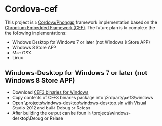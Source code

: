 # Cordova-cef #
This project is a [Cordova/Phongap](http://cordova.apache.org "Cordova") framework implementation based on the [Chromium Embedded Framework (CEF)](https://code.google.com/p/chromiumembedded "Chromium Embedded Framework (CEF)"). The future plan is to complete the the following implementations:

- Windows Desktop for Windows 7 or later (not Windows 8 Store APP)
- Windows 8 Store APP
- Mac OSX
- Linux

## Windows-Desktop for Windows 7 or later (not Windows 8 Store APP) ##
- Download [CEF3 binaries for Windows](http://www.magpcss.net/cef_downloads/index.php "CEF3 binaries for Windows")
- Copy contents of CEF3 binaries package into <ROOT>\3rdparty\cef3\windows
- Open <ROOT>\projects\windows-desktop\windows-desktop.sln with Visual Studio 2012 and build Debug or Releas
- After building the output can be foun in <ROOT>\projects\windows-desktop\Debug or Relase



